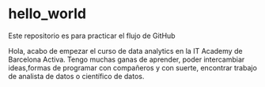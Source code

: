 # hello_world
Este repositorio es para practicar el flujo de GitHub

Hola, acabo de empezar el curso de data analytics en la IT Academy de Barcelona Activa. Tengo muchas ganas de aprender, poder intercambiar ideas,formas de programar con compañeros y con suerte, encontrar trabajo de 
analista de datos o científico de datos.
